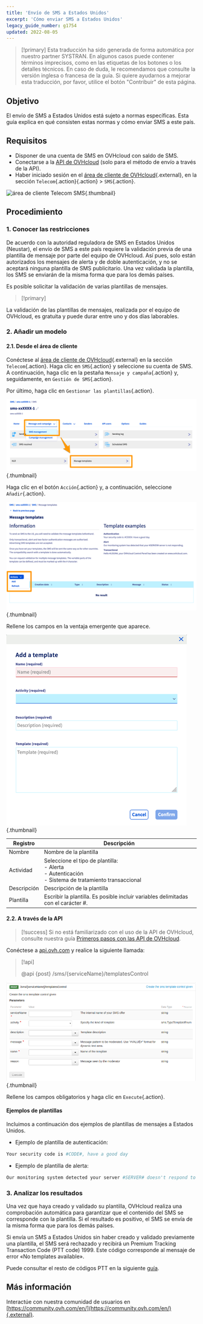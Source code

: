 ```yaml
---
title: 'Envío de SMS a Estados Unidos'
excerpt: 'Cómo enviar SMS a Estados Unidos'
legacy_guide_number: g1754
updated: 2022-08-05
---
```


> [!primary]
> Esta traducción ha sido generada de forma automática por nuestro partner SYSTRAN. En algunos casos puede contener términos imprecisos, como en las etiquetas de los botones o los detalles técnicos. En caso de duda, le recomendamos que consulte la versión inglesa o francesa de la guía. Si quiere ayudarnos a mejorar esta traducción, por favor, utilice el botón "Contribuir" de esta página.
>


## Objetivo

El envío de SMS a Estados Unidos está sujeto a normas específicas. Esta guía explica en qué consisten estas normas y cómo enviar SMS a este país.

## Requisitos

- Disponer de una cuenta de SMS en OVHcloud con saldo de SMS.
- Conectarse a la [API de OVHcloud](https://api.ovh.com/) (solo para el método de envío a través de la API).
- Haber iniciado sesión en el [área de cliente de OVHcloud](https://www.ovh.com/auth/?action=gotomanager&from=https://www.ovh.es/&ovhSubsidiary=es){.external}, en la sección `Telecom`{.action}{.action} > `SMS`{.action}.

![área de cliente Telecom SMS](https://raw.githubusercontent.com/ovh/docs/master/templates/control-panel/product-selection/telecom/tpl-telecom-03-en-sms.png){.thumbnail}

## Procedimiento

### 1. Conocer las restricciones

De acuerdo con la autoridad reguladora de SMS en Estados Unidos (Neustar), el envío de SMS a este país requiere la validación previa de una plantilla de mensaje por parte del equipo de OVHcloud.
Así pues, solo están autorizados los mensajes de alerta y de doble autenticación, y no se aceptará ninguna plantilla de SMS publicitario. Una vez validada la plantilla, los SMS se enviarán de la misma forma que para los demás países.

Es posible solicitar la validación de varias plantillas de mensajes.

> [!primary]
>
La validación de las plantillas de mensajes, realizada por el equipo de OVHcloud, es gratuita y puede durar entre uno y dos días laborables.
>

### 2. Añadir un modelo

#### 2.1. Desde el área de cliente

Conéctese al [área de cliente de OVHcloud](https://www.ovh.com/auth/?action=gotomanager&from=https://www.ovh.es/&ovhSubsidiary=es){.external} en la sección `Telecom`{.action}. Haga clic en `SMS`{.action} y seleccione su cuenta de SMS. A continuación, haga clic en la pestaña `Mensaje y campaña`{.action} y, seguidamente, en `Gestión de SMS`{.action}.

Por último, haga clic en `Gestionar las plantillas`{.action}.

![SMS a Estados Unidos](images/smstousa1.png){.thumbnail}

Haga clic en el botón `Acción`{.action} y, a continuación, seleccione `Añadir`{.action}.

![SMS a Estados Unidos](images/smstousa2.png){.thumbnail}

Rellene los campos en la ventaja emergente que aparece.

![SMS a Estados Unidos](images/smstousa3.png){.thumbnail}


| Registro       | Descripción                                                                                                      |
|-------------|------------------------------------------------------------------------------------------------------------------|
| Nombre         | Nombre de la plantilla                                                                                                  |
| Actividad    | Seleccione el tipo de plantilla:<br>\- Alerta<br>\- Autenticación<br>\- Sistema de tratamiento transaccional |
| Descripción | Descripción de la plantilla                                                                                            |
| Plantilla      | Escribir la plantilla. Es posible incluir variables delimitadas con el carácter #.                                                                  |


#### 2.2. A través de la API

> [!success]
> Si no está familiarizado con el uso de la API de OVHcloud, consulte nuestra guía [Primeros pasos con las API de OVHcloud](/pages/manage_and_operate/api/first-steps).

Conéctese a [api.ovh.com](https://api.ovh.com/) y realice la siguiente llamada:

> [!api]
>
> @api {post} /sms/{serviceName}/templatesControl
>


![SMS a Estados Unidos](images/smstousa4.png){.thumbnail}

Rellene los campos obligatorios y haga clic en `Execute`{.action}.

#### Ejemplos de plantillas

Incluimos a continuación dos ejemplos de plantillas de mensajes a Estados Unidos.

- Ejemplo de plantilla de autenticación:

```bash
Your security code is #CODE#, have a good day
```

- Ejemplo de plantilla de alerta:

```bash
Our monitoring system detected your server #SERVER# doesn't respond to ping requests
```

### 3. Analizar los resultados

Una vez que haya creado y validado su plantilla, OVHcloud realiza una comprobación automática para garantizar que el contenido del SMS se corresponde con la plantilla. Si el resultado es positivo, el SMS se envía de la misma forma que para los demás países.

Si envía un SMS a Estados Unidos sin haber creado y validado previamente una plantilla, el SMS será rechazado y recibirá un Premium Tracking Transaction Code (PTT code) 1999. Este código corresponde al mensaje de error «No templates available».

Puede consultar el resto de códigos PTT en la siguiente [guía](/pages/web_cloud/messaging/sms/tout_savoir_sur_les_utilisateurs_sms).

## Más información

Interactúe con nuestra comunidad de usuarios en [https://community.ovh.com/en/](https://community.ovh.com/en/){.external}.
